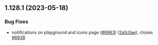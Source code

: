 ## 1.128.1 (2023-05-18)


### Bug Fixes

* notifications on playground and icons page ([#6963](https://github.com/EddieHubCommunity/LinkFree/issues/6963)) ([2a1c0ae](https://github.com/EddieHubCommunity/LinkFree/commit/2a1c0ae4b4d7a1d343869d0775f729d96439889f)), closes [#6938](https://github.com/EddieHubCommunity/LinkFree/issues/6938)



